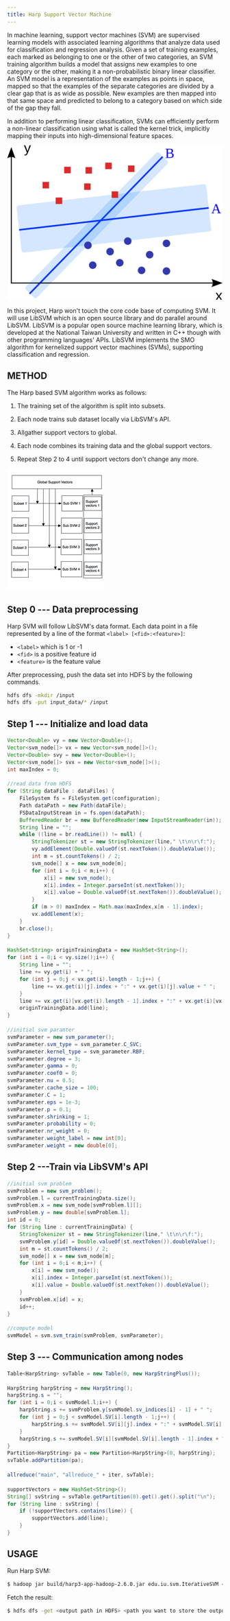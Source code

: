 ```yaml
---
title: Harp Support Vector Machine
---
```


In machine learning, support vector machines (SVM) are supervised learning models with associated learning algorithms that analyze data used for classification and regression analysis. Given a set of training examples, each marked as belonging to one or the other of two categories, an SVM training algorithm builds a model that assigns new examples to one category or the other, making it a non-probabilistic binary linear classifier. An SVM model is a representation of the examples as points in space, mapped so that the examples of the separate categories are divided by a clear gap that is as wide as possible. New examples are then mapped into that same space and predicted to belong to a category based on which side of the gap they fall.

In addition to performing linear classification, SVMs can efficiently perform a non-linear classification using what is called the kernel trick, implicitly mapping their inputs into high-dimensional feature spaces.

![SVM-1](/img/4-4-1.png)

In this project, Harp won't touch the core code base of computing SVM. It will use LibSVM which is an open source library and do parallel around LibSVM. LibSVM is a popular open source machine learning library, which is developed at the National Taiwan University and written in C++ though with other programming languages' APIs. LibSVM implements the SMO algorithm for kernelized support vector machines (SVMs), supporting classification and regression.

## METHOD

The Harp based SVM algorithm works as follows:

1. The training set of the algorithm is split into subsets.

2. Each node trains sub dataset locally via LibSVM's API.

3. Allgather support vectors to global.

4. Each node combines its training data and the global support vectors.

5. Repeat Step 2 to 4 until support vectors don't change any more.

![SVM-2](/img/4-4-2.png)

## Step 0 --- Data preprocessing

Harp SVM will follow LibSVM's data format. Each data point in a file represented by a line of the format `<label> [<fid>:<feature>]`:

* `<label>` which is 1 or -1
* `<fid>` is a positive feature id
* `<feature>` is the feature value

After preprocessing, push the data set into HDFS by the following commands.
```bash
hdfs dfs -mkdir /input
hdfs dfs -put input_data/* /input
```

## Step 1 --- Initialize and load data
```Java
Vector<Double> vy = new Vector<Double>();
Vector<svm_node[]> vx = new Vector<svm_node[]>();
Vector<Double> svy = new Vector<Double>();
Vector<svm_node[]> svx = new Vector<svm_node[]>();
int maxIndex = 0;

//read data from HDFS
for (String dataFile : dataFiles) {
    FileSystem fs = FileSystem.get(configuration);
    Path dataPath = new Path(dataFile);
    FSDataInputStream in = fs.open(dataPath);
    BufferedReader br = new BufferedReader(new InputStreamReader(in));
    String line = "";
    while ((line = br.readLine()) != null) {
        StringTokenizer st = new StringTokenizer(line," \t\n\r\f:");
        vy.addElement(Double.valueOf(st.nextToken()).doubleValue());
        int m = st.countTokens() / 2;
        svm_node[] x = new svm_node[m];
        for (int i = 0;i < m;i++) {
            x[i] = new svm_node(); 
            x[i].index = Integer.parseInt(st.nextToken());
            x[i].value = Double.valueOf(st.nextToken()).doubleValue();
        }
        if (m > 0) maxIndex = Math.max(maxIndex,x[m - 1].index);
        vx.addElement(x);
    }
    br.close();
}

HashSet<String> originTrainingData = new HashSet<String>();
for (int i = 0;i < vy.size();i++) {
    String line = "";
    line += vy.get(i) + " ";
    for (int j = 0;j < vx.get(i).length - 1;j++) {
        line += vx.get(i)[j].index + ":" + vx.get(i)[j].value + " ";
    }
    line += vx.get(i)[vx.get(i).length - 1].index + ":" + vx.get(i)[vx.get(i).length - 1].value;
    originTrainingData.add(line);
}

//initial svm paramter
svmParameter = new svm_parameter();
svmParameter.svm_type = svm_parameter.C_SVC;
svmParameter.kernel_type = svm_parameter.RBF;
svmParameter.degree = 3;
svmParameter.gamma = 0;
svmParameter.coef0 = 0;
svmParameter.nu = 0.5;
svmParameter.cache_size = 100;
svmParameter.C = 1;
svmParameter.eps = 1e-3;
svmParameter.p = 0.1;
svmParameter.shrinking = 1;
svmParameter.probability = 0;
svmParameter.nr_weight = 0;
svmParameter.weight_label = new int[0];
svmParameter.weight = new double[0];
```

## Step 2 ---Train via LibSVM's API
```Java
//initial svm problem
svmProblem = new svm_problem();
svmProblem.l = currentTrainingData.size();
svmProblem.x = new svm_node[svmProblem.l][];
svmProblem.y = new double[svmProblem.l];
int id = 0;
for (String line : currentTrainingData) {
    StringTokenizer st = new StringTokenizer(line," \t\n\r\f:");
    svmProblem.y[id] = Double.valueOf(st.nextToken()).doubleValue();
    int m = st.countTokens() / 2;
    svm_node[] x = new svm_node[m];
    for (int i = 0;i < m;i++) {
        x[i] = new svm_node(); 
        x[i].index = Integer.parseInt(st.nextToken());
        x[i].value = Double.valueOf(st.nextToken()).doubleValue();
    }
    svmProblem.x[id] = x;
    id++;
}

//compute model
svmModel = svm.svm_train(svmProblem, svmParameter);
```

## Step 3 --- Communication among nodes
```Java
Table<HarpString> svTable = new Table(0, new HarpStringPlus());

HarpString harpString = new HarpString();
harpString.s = "";
for (int i = 0;i < svmModel.l;i++) {
    harpString.s += svmProblem.y[svmModel.sv_indices[i] - 1] + " ";
    for (int j = 0;j < svmModel.SV[i].length - 1;j++) {
        harpString.s += svmModel.SV[i][j].index + ":" + svmModel.SV[i][j].value + " ";
    }
    harpString.s += svmModel.SV[i][svmModel.SV[i].length - 1].index + ":" + svmModel.SV[i][svmModel.SV[i].length - 1].value + "\n";
}
Partition<HarpString> pa = new Partition<HarpString>(0, harpString);
svTable.addPartition(pa);

allreduce("main", "allreduce_" + iter, svTable);

supportVectors = new HashSet<String>();
String[] svString = svTable.getPartition(0).get().get().split("\n");
for (String line : svString) {
    if (!supportVectors.contains(line)) {
        supportVectors.add(line);
    }
}
```

## USAGE
Run Harp SVM:
```bash
$ hadoop jar build/harp3-app-hadoop-2.6.0.jar edu.iu.svm.IterativeSVM <number of mappers> <number of iteration> <output path in HDFS> <data set path>
```
Fetch the result:
```bash
$ hdfs dfs -get <output path in HDFS> <path you want to store the output>
```